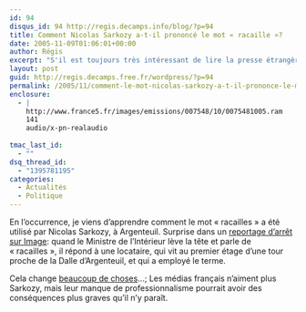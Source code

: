 ```yaml
---
id: 94
disqus_id: 94 http://regis.decamps.info/blog/?p=94
title: Comment Nicolas Sarkozy a-t-il prononcé le mot « racaille »?
date: 2005-11-09T01:06:01+00:00
author: Régis
excerpt: "S'il est toujours très intéressant de lire la presse étrangère, il est passionnant de savoir ce que les médias ne disent pas."
layout: post
guid: http://regis.decamps.free.fr/wordpress/?p=94
permalink: /2005/11/comment-le-mot-nicolas-sarkozy-a-t-il-prononce-le-mot-racaille/
enclosure:
  - |
    http://www.france5.fr/images/emissions/007548/10/0075481005.ram
    141
    audio/x-pn-realaudio
    
tmac_last_id:
  - ""
dsq_thread_id:
  - "1395781195"
categories:
  - Actualités
  - Politique
---
```

En l’occurrence, je viens d’apprendre comment le mot « racailles » a été utilisé par Nicolas Sarkozy, à Argenteuil. Surprise dans un [reportage d’arrêt sur Image](http://www.france5.fr/images/emissions/007548/10/0075481005.ram): quand le Ministre de l’Intérieur lève la tête et parle de « racailles », il répond à une locataire, qui vit au premier étage d’une tour proche de la Dalle d’Argenteuil, et qui a employé le terme.

Cela change [beaucoup de choses](http://www.liberation.com/page.php?Article=336245)…; Les médias français n’aiment plus Sarkozy, mais leur manque de professionnalisme pourrait avoir des conséquences plus graves qu’il n’y paraît.
